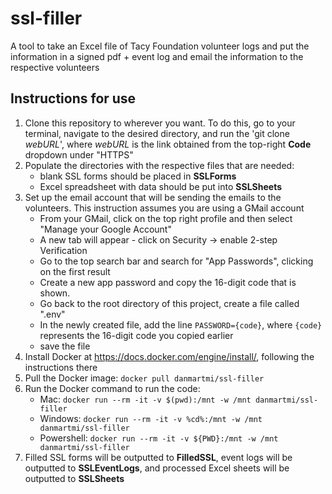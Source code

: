 # ssl-filler
A tool to take an Excel file of Tacy Foundation volunteer logs and put the information in a signed pdf + event log and email the information to the respective volunteers

## Instructions for use
1. Clone this repository to wherever you want. To do this, go to your terminal, navigate to the desired directory, and run the 'git clone *webURL*', where *webURL* is the link obtained from the top-right **Code** dropdown under "HTTPS"
2. Populate the directories with the respective files that are needed:
   * blank SSL forms should be placed in **SSLForms**
   * Excel spreadsheet with data should be put into **SSLSheets**
3. Set up the email account that will be sending the emails to the volunteers. This instruction assumes you are using a GMail account
   * From your GMail, click on the top right profile and then select "Manage your Google Account"
   * A new tab will appear - click on Security -> enable 2-step Verification
   * Go to the top search bar and search for "App Passwords", clicking on the first result
   * Create a new app password and copy the 16-digit code that is shown.
   * Go back to the root directory of this project, create a file called ".env"
   * In the newly created file, add the line ```PASSWORD={code}```, where ```{code}``` represents the 16-digit code you copied earlier
   * save the file
4. Install Docker at https://docs.docker.com/engine/install/, following the instructions there 
5. Pull the Docker image: ```docker pull danmartmi/ssl-filler```
6. Run the Docker command to run the code: 
   * Mac: ```docker run --rm -it -v $(pwd):/mnt -w /mnt danmartmi/ssl-filler```
   * Windows: ```docker run --rm -it -v %cd%:/mnt -w /mnt danmartmi/ssl-filler```
   * Powershell: ```docker run --rm -it -v ${PWD}:/mnt -w /mnt danmartmi/ssl-filler```
7. Filled SSL forms will be outputted to **FilledSSL**, event logs will be outputted to **SSLEventLogs**, and processed Excel sheets will be outputted to **SSLSheets**
